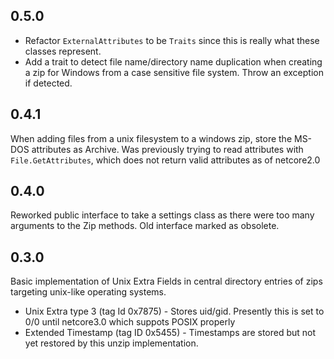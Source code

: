 ## 0.5.0

* Refactor `ExternalAttributes` to be `Traits` since this is really what these classes represent.
* Add a trait to detect file name/directory name duplication when creating a zip for Windows from a case sensitive file system. Throw an exception if detected.

## 0.4.1

When adding files from a unix filesystem to a windows zip, store the MS-DOS attributes as Archive. 
Was previously trying to read attributes with `File.GetAttributes`, which does not return valid attributes as of netcore2.0

## 0.4.0

Reworked public interface to take a settings class as there were too many arguments to the Zip methods. Old interface marked as obsolete.

## 0.3.0

Basic implementation of Unix Extra Fields in central directory entries of zips targeting unix-like operating systems.

* Unix Extra type 3 (tag Id 0x7875) - Stores uid/gid. Presently this is set to 0/0 until netcore3.0 which suppots POSIX properly
* Extended Timestamp (tag ID 0x5455) - Timestamps are stored but not yet restored by this unzip implementation.